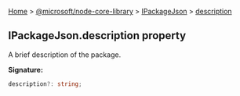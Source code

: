 [Home](./index) &gt; [@microsoft/node-core-library](./node-core-library.md) &gt; [IPackageJson](./node-core-library.ipackagejson.md) &gt; [description](./node-core-library.ipackagejson.description.md)

## IPackageJson.description property

A brief description of the package.

<b>Signature:</b>

```typescript
description?: string;
```

